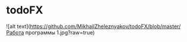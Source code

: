 # todoFX
![alt text](https://github.com/MikhailZheleznyakov/todoFX/blob/master/Работа программы 1.jpg?raw=true)
